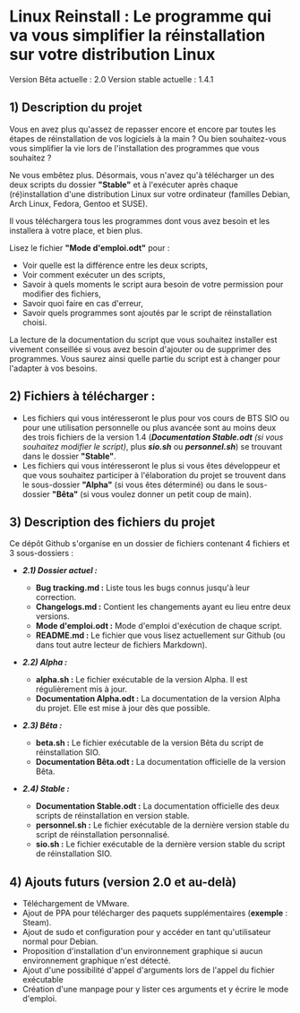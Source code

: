 # Linux Reinstall : Le programme qui va vous simplifier la réinstallation sur votre distribution Linux

Version Bêta actuelle : 2.0
Version stable actuelle : 1.4.1

## 1) Description du projet

Vous en avez plus qu'assez de repasser encore et encore par toutes les étapes de réinstallation de vos logiciels à la main ? Ou bien souhaitez-vous vous simplifier la vie lors de l'installation des programmes que vous souhaitez ?

Ne vous embêtez plus. Désormais, vous n'avez qu'à télécharger un des deux scripts du dossier **"Stable"** et à l'exécuter après chaque (ré)installation d'une distribution Linux sur votre ordinateur (familles Debian, Arch Linux, Fedora, Gentoo et SUSE).

Il vous téléchargera tous les programmes dont vous avez besoin et les installera à votre place, et bien plus.

Lisez le fichier **"Mode d'emploi.odt"** pour :  
<ul>
    <li> Voir quelle est la différence entre les deux scripts,  </li>
    <li> Voir comment exécuter un des scripts,  </li>
    <li> Savoir à quels moments le script aura besoin de votre permission pour modifier des fichiers,  </li>  
    <li> Savoir quoi faire en cas d'erreur,  </li>
    <li> Savoir quels programmes sont ajoutés par le script de réinstallation choisi.  </li>  
</ul>

La lecture de la documentation du script que vous souhaitez installer est vivement conseillée si vous avez besoin d'ajouter ou de supprimer des programmes. Vous saurez ainsi quelle partie du script est à changer pour l'adapter à vos besoins.

## 2) Fichiers à télécharger :

- Les fichiers qui vous intéresseront le plus pour vos cours de BTS SIO ou pour une utilisation personnelle ou plus avancée sont au moins deux des trois fichiers de la version 1.4 (*__Documentation Stable.odt__* _(si vous souhaitez modifier le script)_, plus *__sio.sh__* ou *__personnel.sh__*) se trouvant dans le dossier **"Stable"**.  
- Les fichiers qui vous intéresseront le plus si vous êtes développeur et que vous souhaitez participer à l'élaboration du projet se trouvent dans le sous-dossier **"Alpha"** (si vous êtes déterminé) ou dans le sous-dossier **"Bêta"** (si vous voulez donner un petit coup de main).  

## 3) Description des fichiers du projet

Ce dépôt Github s'organise en un dossier de fichiers contenant 4 fichiers et 3 sous-dossiers :  

* *__2.1) Dossier actuel :__*
    * **Bug tracking.md :** Liste tous les bugs connus jusqu'à leur correction.    
    * **Changelogs.md :** Contient les changements ayant eu lieu entre deux versions.    
    * **Mode d'emploi.odt :** Mode d'emploi d'exécution de chaque script.  
    * **README.md :** Le fichier que vous lisez actuellement sur Github (ou dans tout autre lecteur de fichiers Markdown).  

* *__2.2) Alpha :__*
    - **alpha.sh :** Le fichier exécutable de la version Alpha. Il est régulièrement mis à jour.  
    - **Documentation Alpha.odt :** La documentation de la version Alpha du projet. Elle est mise à jour dès que possible.  

* *__2.3) Bêta :__*
    - **beta.sh :** Le fichier exécutable de la version Bêta du script de réinstallation SIO.
    - **Documentation Bêta.odt :** La documentation officielle de la version Bêta.

* *__2.4) Stable :__*
    - **Documentation Stable.odt :** La documentation officielle des deux scripts de réinstallation en version stable.
    - **personnel.sh :** Le fichier exécutable de la dernière version stable du script de réinstallation personnalisé.  
    - **sio.sh :** Le fichier exécutable de la dernière version stable du script de réinstallation SIO.


## 4) Ajouts futurs (version 2.0 et au-delà)

- Téléchargement de VMware.  
- Ajout de PPA pour télécharger des paquets supplémentaires (**exemple** : Steam).  
- Ajout de sudo et configuration pour y accéder en tant qu'utilisateur normal pour Debian.  
- Proposition d'installation d'un environnement graphique si aucun environnement graphique n'est détecté.  
- Ajout d'une possibilité d'appel d'arguments lors de l'appel du fichier exécutable
- Création d'une manpage pour y lister ces arguments et y écrire le mode d'emploi.

